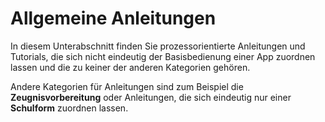 # Allgemeine Anleitungen

In diesem Unterabschnitt finden Sie prozessorientierte Anleitungen und Tutorials, die sich nicht eindeutig der Basisbedienung einer App zuordnen lassen und die zu keiner der anderen Kategorien gehören.

Andere Kategorien für Anleitungen sind zum Beispiel die **Zeugnisvorbereitung** oder Anleitungen, die sich eindeutig nur einer **Schulform** zuordnen lassen.